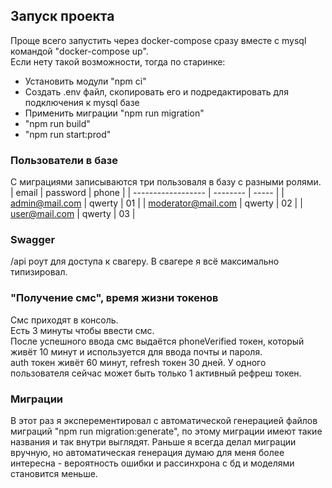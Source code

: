 ## Запуск проекта
Проще всего запустить через docker-compose сразу вместе с mysql командой "docker-compose up".\
Если нету такой возможности, тогда по старинке:
- Установить модули "npm ci"
- Создать .env файл, скопировать его и подредактировать для подключения к mysql базе
- Применить миграции "npm run migration"
- "npm run build"
- "npm run start:prod"

### Пользователи в базе
С миграциями записываются три пользоваля в базу с разными ролями.
| email              | password | phone |
| ------------------ | -------- | ----- |
| admin@mail.com     | qwerty   | 01    |
| moderator@mail.com | qwerty   | 02    |
| user@mail.com      | qwerty   | 03    |

### Swagger
/api роут для доступа к свагеру. В свагере я всё максимально типизировал.

### "Получение смс", время жизни токенов
Смс приходят в консоль.\
Есть 3 минуты чтобы ввести смс.\
После успешного ввода смс выдаётся phoneVerified токен, который живёт 10 минут и используется для ввода почты и пароля.\
auth токен живёт 60 минут, refresh токен 30 дней. У одного пользователя сейчас может быть только 1 активный рефреш токен.

### Миграции
В этот раз я эксперементировал с автоматической генерацией файлов миграций "npm run migration:generate", по этому миграции имеют такие названия и так внутри выглядят. Раньше я всегда делал миграции вручную, но автоматическая генерация думаю для меня более интересна - вероятность ошибки и рассинхрона с бд и моделями становится меньше. 
